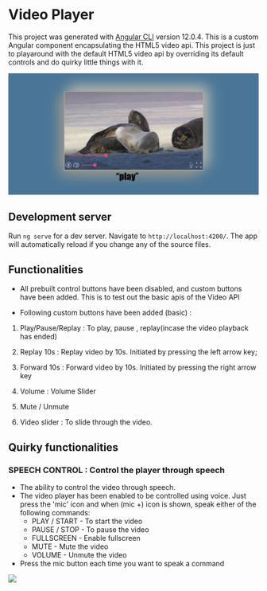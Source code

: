 # Video Player

This project was generated with [Angular CLI](https://github.com/angular/angular-cli) version 12.0.4. This is a custom Angular component encapsulating the HTML5 video api. This project is just to playaround with the default HTML5 video api by overriding its default controls and do quirky little things with it.

![](snapshot_custom_player.JPG)

## Development server

Run `ng serve` for a dev server. Navigate to `http://localhost:4200/`. The app will automatically reload if you change any of the source files.

## Functionalities

- All prebuilt control buttons have been disabled, and custom buttons have been added. This is to test out the basic apis of the Video API
    
- Following custom buttons have been added (basic) :
    

1.  Play/Pause/Replay : To play, pause , replay(incase the video playback has ended)
    
2.  Replay 10s : Replay video by 10s. Initiated by pressing the left arrow key;
    
3.  Forward 10s : Forward video by 10s. Initiated by pressing the right arrow key
    
4.  Volume : Volume Slider
    
5.  Mute / Unmute
    
6.  Video slider : To slide through the video.
    

## Quirky functionalities 

### SPEECH CONTROL : Control the player through speech 
- The ability to control the video through speech.
- The video player has been enabled to be controlled using voice. Just press the 'mic' icon and when (mic +) icon is shown, speak either of the following commands:
    - PLAY / START - To start the video
    - PAUSE / STOP - To pause the video
    - FULLSCREEN - Enable fullscreen
    - MUTE - Mute the video
    - VOLUME - Unmute the video
- Press the mic button each time you want to speak a command
<img src="./src/assets/mic_off.svg">